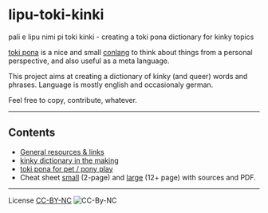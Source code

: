 # lipu-toki-kinki
pali e lipu nimi pi toki kinki - creating a toki pona dictionary for kinky topics

[toki pona](https://tokipona.org/) is a nice and small [conlang](https://en.wikipedia.org/wiki/Constructed_language) to think about things from a personal perspective, and also useful as a meta language.

This project aims at creating a dictionary of kinky (and queer) words and phrases. Language is mostly english and occasionaly german.

Feel free to copy, contribute, whatever.

---

## Contents

+ [General resources & links](resources.md)
+ [kinky dictionary in the making](toki-kinki.md)
+ [toki pona for pet / pony play](toki-pi-soweli-poni.md)
+ Cheat sheet [small](Cheat%20Sheet%20large/) (2-page) and [large](Cheat%20Sheet%20large/) (12+ page) with sources and PDF.

---

License [CC-BY-NC](https://creativecommons.org/licenses/by-nc/4.0/)
![CC-By-NC](https://i.creativecommons.org/l/by-nc/4.0/88x31.png)

